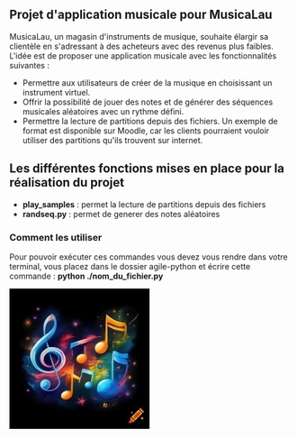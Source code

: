 ## Projet d'application musicale pour MusicaLau

MusicaLau, un magasin d'instruments de musique, souhaite élargir sa clientèle en s'adressant à des acheteurs avec des revenus plus faibles. L'idée est de proposer une application musicale avec les fonctionnalités suivantes :

- Permettre aux utilisateurs de créer de la musique en choisissant un instrument virtuel.
- Offrir la possibilité de jouer des notes et de générer des séquences musicales aléatoires avec un rythme défini.
- Permettre la lecture de partitions depuis des fichiers. Un exemple de format est disponible sur Moodle, car les clients pourraient vouloir utiliser des partitions qu'ils trouvent sur internet.

## Les différentes fonctions mises en place pour la réalisation du projet

- **play_samples** : permet la lecture de partitions depuis des fichiers
- **randseq.py** : permet de generer des notes aléatoires

### Comment les utiliser

Pour pouvoir exécuter ces commandes vous devez vous rendre dans votre terminal,
vous placez dans le dossier agile-python et écrire cette commande : **python ./nom_du_fichier.py**

![MusicaLau !](/assets/image/image.png "image")
